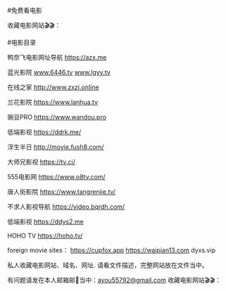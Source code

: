 #免费看电影

 收藏电影网站🎬🎬：
  
#电影目录

 鸭奈飞电影网址导航   https://azx.me
 
 蓝光影院        www.6446.tv                          www.lgyy.tv  
 
 在线之家        http://www.zxzj.online  
 
 兰花影院        https://www.lanhua.tv
 
 豌豆PRO        https://www.wandou.pro
 
 低端影视        https://ddrk.me/
 
 浮生半日        http://movie.fush8.com/
 
 大师兄影视      https://tv.ci/
 
 555电影网      https://www.o8tv.com/
 
 唐人街影院     https://www.tangrenjie.tv/
 
 不求人影视导航  https://video.bqrdh.com/ 
 
 低端影视       https://ddys2.me 
 
 HOHO TV      https://hoho.tv/
 
 foreign movie sites： https://cupfox.app  https://waipian13.com   dyxs.vip
 
 
       
私人收藏电影网站、域名、网址.
请看文件描述，完整网站放在文件当中。

有问题请发在本人邮箱邮📮当中：ayou55792@gmail.com
收藏电影网站🎬🎬：
      
            
